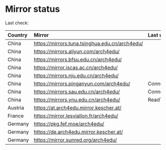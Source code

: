 <script src="./time.js"></script>
# Mirror status
Last check: <script type="text/javascript">localize(1677734347.3029394);</script>

|Country|Mirror|Last update|
|:------|:-----|:----------|
|China|https://mirrors.tuna.tsinghua.edu.cn/arch4edu/|<script type="text/javascript">localize(1677696326);</script>|
|China|https://mirrors.aliyun.com/arch4edu/|<script type="text/javascript">localize(1677652675);</script>|
|China|https://mirrors.bfsu.edu.cn/arch4edu/|<script type="text/javascript">localize(1677696326);</script>|
|China|https://mirror.iscas.ac.cn/arch4edu/|<script type="text/javascript">localize(1677696326);</script>|
|China|https://mirrors.nju.edu.cn/arch4edu/|<script type="text/javascript">localize(1677652675);</script>|
|China|https://mirrors.pinganyun.com/arch4edu/|ConnectionError|
|China|https://mirrors.sau.edu.cn/arch4edu/|ConnectionError|
|China|https://mirrors.ynu.edu.cn/arch4edu/|ReadTimeout|
|Austria|https://at.arch4edu.mirror.kescher.at/|<script type="text/javascript">localize(1677696326);</script>|
|France|https://mirror.lesviallon.fr/arch4edu/|<script type="text/javascript">localize(1677696326);</script>|
|Germany|https://pkg.fef.moe/arch4edu/|<script type="text/javascript">localize(1677696326);</script>|
|Germany|https://de.arch4edu.mirror.kescher.at/|<script type="text/javascript">localize(1677696326);</script>|
|Germany|https://mirror.sunred.org/arch4edu/|<script type="text/javascript">localize(1677696326);</script>|

<script src="./tablefilter/tablefilter.js"></script>
<script src="./table.js"></script>